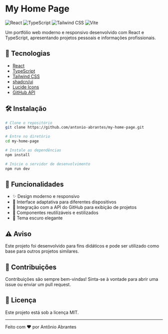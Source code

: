 # My Home Page

![React](https://img.shields.io/badge/React-20232A?style=for-the-badge&logo=react&logoColor=61DAFB)
![TypeScript](https://img.shields.io/badge/TypeScript-007ACC?style=for-the-badge&logo=typescript&logoColor=white)
![Tailwind CSS](https://img.shields.io/badge/Tailwind_CSS-38B2AC?style=for-the-badge&logo=tailwind-css&logoColor=white)
![Vite](https://img.shields.io/badge/Vite-646CFF?style=for-the-badge&logo=vite&logoColor=white)

Um portfólio web moderno e responsivo desenvolvido com React e TypeScript, apresentando projetos pessoais e informações profissionais.

## 🚀 Tecnologias

- [React](https://reactjs.org/)
- [TypeScript](https://www.typescriptlang.org/)
- [Tailwind CSS](https://tailwindcss.com/)
- [shadcn/ui](https://ui.shadcn.com/)
- [Lucide Icons](https://lucide.dev/)
- [GitHub API](https://docs.github.com/en/rest)

## 🛠️ Instalação

```bash
# Clone o repositório
git clone https://github.com/antonio-abrantes/my-home-page.git

# Entre no diretório
cd my-home-page

# Instale as dependências
npm install

# Inicie o servidor de desenvolvimento
npm run dev
```

## 🎯 Funcionalidades

- ✨ Design moderno e responsivo
- 📱 Interface adaptativa para diferentes dispositivos
- 🔄 Integração com a API do GitHub para exibição de projetos
- 🎨 Componentes reutilizáveis e estilizados
- 🌙 Tema escuro elegante

## ⚠️ Aviso

Este projeto foi desenvolvido para fins didáticos e pode ser utilizado como base para outros projetos similares.

## 🤝 Contribuições

Contribuições são sempre bem-vindas! Sinta-se à vontade para abrir uma issue ou enviar um pull request.

## 📝 Licença

Este projeto está sob a licença MIT.

---

Feito com ❤️ por Antônio Abrantes